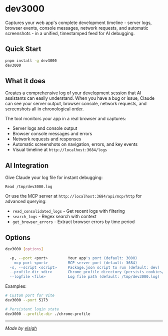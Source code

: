 # dev3000

Captures your web app's complete development timeline - server logs, browser events, console messages, network requests, and automatic screenshots - in a unified, timestamped feed for AI debugging.

## Quick Start

```bash
pnpm install -g dev3000
dev3000
```

## What it does

Creates a comprehensive log of your development session that AI assistants can easily understand. When you have a bug or issue, Claude can see your server output, browser console, network requests, and screenshots all in chronological order.

The tool monitors your app in a real browser and captures:
- Server logs and console output
- Browser console messages and errors  
- Network requests and responses
- Automatic screenshots on navigation, errors, and key events
- Visual timeline at `http://localhost:3684/logs`

## AI Integration

Give Claude your log file for instant debugging:

```
Read /tmp/dev3000.log
```

Or use the MCP server at `http://localhost:3684/api/mcp/http` for advanced querying:
- `read_consolidated_logs` - Get recent logs with filtering
- `search_logs` - Regex search with context  
- `get_browser_errors` - Extract browser errors by time period

## Options

```bash
dev3000 [options]

  -p, --port <port>         Your app's port (default: 3000)
  --mcp-port <port>         MCP server port (default: 3684)  
  -s, --script <script>     Package.json script to run (default: dev)
  --profile-dir <dir>       Chrome profile directory (persists cookies/login state)
  --logfile <file>          Log file path (default: /tmp/dev3000.log)
```

Examples:
```bash
# Custom port for Vite  
dev3000 --port 5173

# Persistent login state
dev3000 --profile-dir ./chrome-profile
```

---

_Made by [elsigh](https://github.com/elsigh)_
